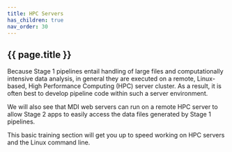 ```yaml
---
title: HPC Servers
has_children: true
nav_order: 30
---
```


## {{ page.title }}

Because Stage 1 pipelines entail handling of large files
and computationally intensive data analysis,
in general they are executed on a remote, Linux-based,
High Performance Computing (HPC) server cluster.
As a result, it is often best to develop pipeline
code within such a server environment.

We will also see that MDI web servers can
run on a remote HPC server to allow Stage 2 apps to easily
access the data files generated by Stage 1 pipelines.

This basic training section will get you up to speed
working on HPC servers and the Linux command line.
